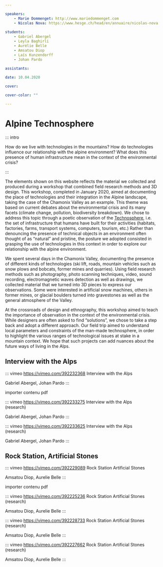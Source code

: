 ```yaml
---

speakers: 
    - Marie Dommenget: http://www.mariedommenget.com
    - Nicolas Nova: https://www.hesge.ch/head/en/annuaire/nicolas-nova
    
students:
    - Gabriel Abergel
    - Leyla Baghirli
    - Aurélie Belle
    - Amsatou Diop
    - Laís Kunzendorff
    - Johan Pardo
    
assistants:

date: 10.04.2020

cover:

cover-color: ""

---
```


# Alpine Technosphere

::: intro

How do we live with technologies in the mountains? How do technologies influence our relationship with the alpine environment? What does this presence of human infrastructure mean in the context of the environmental crisis?

:::

The elements shown on this website reflects the material we collected and produced during a workshop that combined field research methods and 3D design. This workshop, completed in January 2020, aimed at documenting the place of technologies and their integration in the Alpine landscape, taking the case of the Chamonix Valley as an example. This theme was based on current debates about the environmental crisis and its many facets (climate change, pollution, biodiversity breakdown). We chose to address this topic through a poetic observation of the [Technosphere](https://technosphere-magazine.hkw.de/p/Peter-K-Haff-9xPhMR94HxWA8LJ6GHmTPm), i.e. the set of infrastructure that humans have built for their activities (habitats, factories, farms, transport systems, computers, tourism, etc.) Rather than denouncing the presence of technical objects in an environment often thought of as “natural” and pristine, the posture we adopted consisted in grasping the use of technologies in this context in order to explore our relationship with the alpine environment. 

We spent several days in the Chamonix Valley, documenting the presence of different kinds of technologies (ski lift, roads, mountain vehicles such as snow plows and bobcats, former mines and quarries). Using field research methods such as photography, photo scanning techniques, video, sound recording, electromagnetic waves detection as well as drawings, we collected material that we turned into 3D pieces to express our observations. Some were interested in artificial snow machines, others in former mines, or glacial boulders turned into gravestones as well as the general atmosphere of the Valley.

At the crossroads of design and ethnography, this workshop aimed to teach the importance of observation in the context of the environmental crisis. While designers are often asked to find “solutions”, we chose to take a step back and adopt a different approach. Our field trip aimed to understand local parameters and constraints of the man-made technosphere, in order to highlight the various ranges of technological issues at stake in a mountain context. We hope that such projects can add nuances about the future ways of living in the Alps.

## Interview with the Alps

::: vimeo https://vimeo.com/392232368
Interview with the Alps

Gabriel Abergel, Johan Pardo
:::

importer contenu pdf

::: vimeo https://vimeo.com/392233275
Interview with the Alps  
(research)

Gabriel Abergel, Johan Pardo
:::

::: vimeo https://vimeo.com/392233625
Interview with the Alps  
(research)

Gabriel Abergel, Johan Pardo
:::


## Rock Station, Artificial Stones

::: vimeo https://vimeo.com/392229089
Rock Station
Artificial Stones

Amsatou Diop, Aurelie Belle
:::

importer contenu pdf

::: vimeo https://vimeo.com/392225236
Rock Station
Artificial Stones  
(research)

Amsatou Diop, Aurelie Belle
:::

::: vimeo https://vimeo.com/392228733
Rock Station
Artificial Stones  
(research)

Amsatou Diop, Aurelie Belle
:::

::: vimeo https://vimeo.com/392227662
Rock Station
Artificial Stones  
(research)

Amsatou Diop, Aurelie Belle
:::
